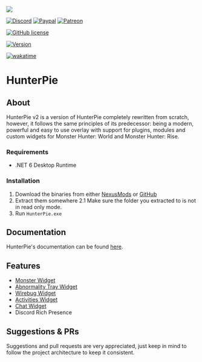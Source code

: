 <img src="https://cdn.hunterpie.com/Static/banner2-0.png"/>

[![Discord](https://img.shields.io/discord/678286768046342147?color=7289DA&label=Discord&logo=discord&logoColor=white&style=for-the-badge)](https://discord.gg/5pdDq4Q)
[![Paypal](https://img.shields.io/badge/donate-Paypal-blue.svg?color=62b2fc&style=for-the-badge&label=Donate)](https://www.paypal.com/cgi-bin/webscr?cmd=_s-xclick&hosted_button_id=F2QA6HEQZ366A&source=url)
[![Patreon](https://img.shields.io/badge/Support-Patreon-blue.svg?color=fc8362&style=for-the-badge&logo=patreon&logoColor=white)](https://www.patreon.com/HunterPie)

[![GitHub license](https://img.shields.io/github/license/Haato3o/HunterPie-v2?color=c20067&style=for-the-badge)](https://github.com/Haato3o/HunterPie-v2/blob/main/LICENSE)

[![Version](https://img.shields.io/badge/dynamic/json?color=%2303a9fc&label=Version&prefix=v&query=latest_version&url=https%3A%2F%2Fapi.hunterpie.com%2Fv1%2Fversion&style=for-the-badge)](https://www.nexusmods.com/monsterhunterrise/mods/181)

[![wakatime](https://wakatime.com/badge/github/Haato3o/HunterPie.svg)](https://wakatime.com/badge/github/Haato3o/HunterPie)
# HunterPie

## About

HunterPie v2 is a version of HunterPie completely rewritten from scratch, however, it follows the same principles of its predecessor: being a modern, powerful and easy to use overlay with support for plugins, modules and custom widgets for Monster Hunter: World and Monster Hunter: Rise.

### Requirements

- .NET 6 Desktop Runtime

### Installation

1. Download the binaries from either [NexusMods](https://www.nexusmods.com/monsterhunterrise/mods/181) or [GitHub](https://github.com/Haato3o/HunterPie-v2/releases/latest)
2. Extract them somewhere
2.1 Make sure the folder you extracted to is not in read only mode.
3. Run `HunterPie.exe`

## Documentation

HunterPie's documentation can be found [here](https://docs.hunterpie.com).

## Features

- [Monster Widget](https://docs.hunterpie.com/posts/monster-widget/)
- [Abnormality Tray Widget](https://docs.hunterpie.com/posts/abnormality-tray-widget/)
- [Wirebug Widget](https://docs.hunterpie.com/posts/wirebug-widget/)
- [Activities Widget](https://docs.hunterpie.com/posts/activities-widget/)
- [Chat Widget](https://docs.hunterpie.com/posts/chat-widget/)
- Discord Rich Presence

## Suggestions & PRs

Suggestions and pull requests are very appreciated, just keep in mind to follow the project architecture to keep it consistent.